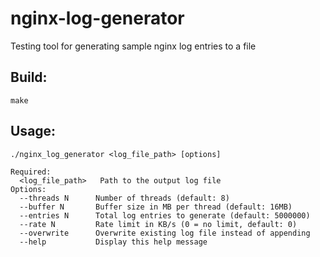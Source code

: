 # nginx-log-generator
Testing tool for generating sample nginx log entries to a file

## Build: 

```
make
```

## Usage: 

`./nginx_log_generator <log_file_path> [options]`

```
Required:
  <log_file_path>   Path to the output log file
Options:
  --threads N      Number of threads (default: 8)
  --buffer N       Buffer size in MB per thread (default: 16MB)
  --entries N      Total log entries to generate (default: 5000000)
  --rate N         Rate limit in KB/s (0 = no limit, default: 0)
  --overwrite      Overwrite existing log file instead of appending
  --help           Display this help message
```
